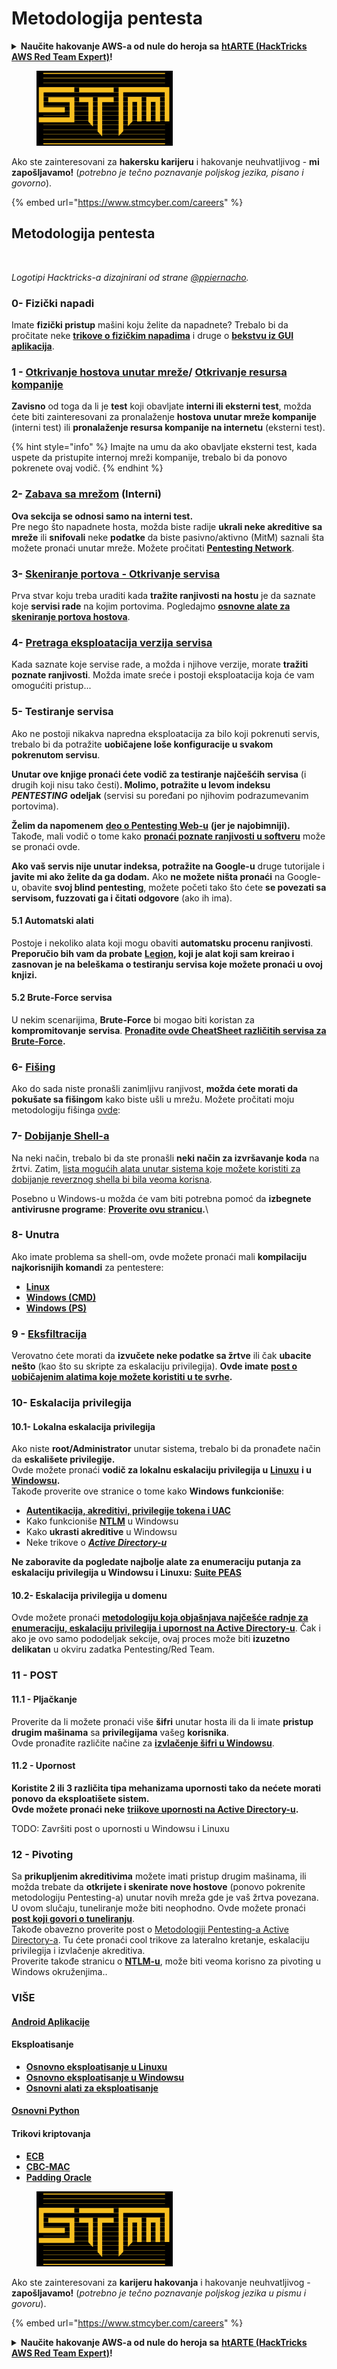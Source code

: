 # Metodologija pentesta

<details>

<summary><strong>Naučite hakovanje AWS-a od nule do heroja sa</strong> <a href="https://training.hacktricks.xyz/courses/arte"><strong>htARTE (HackTricks AWS Red Team Expert)</strong></a><strong>!</strong></summary>

Drugi načini podrške HackTricks-u:

* Ako želite da vidite svoju **kompaniju reklamiranu na HackTricks-u** ili da **preuzmete HackTricks u PDF formatu** proverite [**PLANOVE ZA PRIJEM**](https://github.com/sponsors/carlospolop)!
* Nabavite [**zvanični PEASS & HackTricks swag**](https://peass.creator-spring.com)
* Otkrijte [**Porodicu PEASS**](https://opensea.io/collection/the-peass-family), našu kolekciju ekskluzivnih [**NFT-ova**](https://opensea.io/collection/the-peass-family)
* **Pridružite se** 💬 [**Discord grupi**](https://discord.gg/hRep4RUj7f) ili [**telegram grupi**](https://t.me/peass) ili nas **pratite** na **Twitteru** 🐦 [**@hacktricks\_live**](https://twitter.com/hacktricks\_live)**.**
* **Podelite svoje hakovanje trikove slanjem PR-ova na** [**HackTricks**](https://github.com/carlospolop/hacktricks) i [**HackTricks Cloud**](https://github.com/carlospolop/hacktricks-cloud) github repozitorijume.

</details>

<figure><img src="../.gitbook/assets/image (1) (1) (1).png" alt=""><figcaption></figcaption></figure>

Ako ste zainteresovani za **hakersku karijeru** i hakovanje neuhvatljivog - **mi zapošljavamo!** (_potrebno je tečno poznavanje poljskog jezika, pisano i govorno_).

{% embed url="https://www.stmcyber.com/careers" %}

## Metodologija pentesta

<figure><img src="../.gitbook/assets/HACKTRICKS-logo.svg" alt=""><figcaption></figcaption></figure>

_Logotipi Hacktricks-a dizajnirani od strane_ [_@ppiernacho_](https://www.instagram.com/ppieranacho/)_._

### 0- Fizički napadi

Imate **fizički pristup** mašini koju želite da napadnete? Trebalo bi da pročitate neke [**trikove o fizičkim napadima**](../hardware-physical-access/physical-attacks.md) i druge o [**bekstvu iz GUI aplikacija**](../hardware-physical-access/escaping-from-gui-applications.md).

### 1 - [Otkrivanje hostova unutar mreže](pentesting-network/#discovering-hosts)/ [Otkrivanje resursa kompanije](external-recon-methodology/)

**Zavisno** od toga da li je **test** koji obavljate **interni ili eksterni test**, možda ćete biti zainteresovani za pronalaženje **hostova unutar mreže kompanije** (interni test) ili **pronalaženje resursa kompanije na internetu** (eksterni test).

{% hint style="info" %}
Imajte na umu da ako obavljate eksterni test, kada uspete da pristupite internoj mreži kompanije, trebalo bi da ponovo pokrenete ovaj vodič.
{% endhint %}

### **2-** [**Zabava sa mrežom**](pentesting-network/) **(Interni)**

**Ova sekcija se odnosi samo na interni test.**\
Pre nego što napadnete hosta, možda biste radije **ukrali neke akreditive** **sa mreže** ili **snifovali** neke **podatke** da biste pasivno/aktivno (MitM) saznali šta možete pronaći unutar mreže. Možete pročitati [**Pentesting Network**](pentesting-network/#sniffing).

### 3- [Skeniranje portova - Otkrivanje servisa](pentesting-network/#scanning-hosts)

Prva stvar koju treba uraditi kada **tražite ranjivosti na hostu** je da saznate koje **servisi rade** na kojim portovima. Pogledajmo [**osnovne alate za skeniranje portova hostova**](pentesting-network/#scanning-hosts).

### **4-** [Pretraga eksploatacija verzija servisa](search-exploits.md)

Kada saznate koje servise rade, a možda i njihove verzije, morate **tražiti poznate ranjivosti**. Možda imate sreće i postoji eksploatacija koja će vam omogućiti pristup...

### **5-** Testiranje servisa

Ako ne postoji nikakva napredna eksploatacija za bilo koji pokrenuti servis, trebalo bi da potražite **uobičajene loše konfiguracije u svakom pokrenutom servisu**.

**Unutar ove knjige pronaći ćete vodič za testiranje najčešćih servisa** (i drugih koji nisu tako česti)**. Molimo, potražite u levom indeksu** _**PENTESTING**_ **odeljak** (servisi su poređani po njihovim podrazumevanim portovima).

**Želim da napomenem** [**deo o Pentesting Web-u**](../network-services-pentesting/pentesting-web/) **(jer je najobimniji).**\
Takođe, mali vodič o tome kako [**pronaći poznate ranjivosti u softveru**](search-exploits.md) može se pronaći ovde.

**Ako vaš servis nije unutar indeksa, potražite na Google-u** druge tutorijale i **javite mi ako želite da ga dodam.** Ako **ne možete ništa pronaći** na Google-u, obavite **svoj blind pentesting**, možete početi tako što ćete **se povezati sa servisom, fuzzovati ga i čitati odgovore** (ako ih ima).

#### 5.1 Automatski alati

Postoje i nekoliko alata koji mogu obaviti **automatsku procenu ranjivosti**. **Preporučio bih vam da probate** [**Legion**](https://github.com/carlospolop/legion)**, koji je alat koji sam kreirao i zasnovan je na beleškama o testiranju servisa koje možete pronaći u ovoj knjizi.**

#### **5.2 Brute-Force servisa**

U nekim scenarijima, **Brute-Force** bi mogao biti koristan za **kompromitovanje** **servisa**. [**Pronađite ovde CheatSheet različitih servisa za Brute-Force**](brute-force.md)**.**

### 6- [Fišing](phishing-methodology/)

Ako do sada niste pronašli zanimljivu ranjivost, **možda ćete morati da pokušate sa fišingom** kako biste ušli u mrežu. Možete pročitati moju metodologiju fišinga [ovde](phishing-methodology/):

### **7-** [**Dobijanje Shell-a**](shells/)

Na neki način, trebalo bi da ste pronašli **neki način za izvršavanje koda** na žrtvi. Zatim, [lista mogućih alata unutar sistema koje možete koristiti za dobijanje reverznog shella bi bila veoma korisna](shells/).

Posebno u Windows-u možda će vam biti potrebna pomoć da **izbegnete antivirusne programe**: [**Proverite ovu stranicu**](../windows-hardening/av-bypass.md)**.**\\

### 8- Unutra

Ako imate problema sa shell-om, ovde možete pronaći mali **kompilaciju najkorisnijih komandi** za pentestere:

* [**Linux**](../linux-hardening/useful-linux-commands.md)
* [**Windows (CMD)**](../windows-hardening/basic-cmd-for-pentesters.md)
* [**Windows (PS)**](../windows-hardening/basic-powershell-for-pentesters/)

### **9 -** [**Eksfiltracija**](exfiltration.md)

Verovatno ćete morati da **izvučete neke podatke sa žrtve** ili čak **ubacite nešto** (kao što su skripte za eskalaciju privilegija). **Ovde imate** [**post o uobičajenim alatima koje možete koristiti u te svrhe**](exfiltration.md)**.**
### **10- Eskalacija privilegija**

#### **10.1- Lokalna eskalacija privilegija**

Ako niste **root/Administrator** unutar sistema, trebalo bi da pronađete način da **eskališete privilegije.**\
Ovde možete pronaći **vodič za lokalnu eskalaciju privilegija u** [**Linuxu**](../linux-hardening/privilege-escalation/) **i u** [**Windowsu**](../windows-hardening/windows-local-privilege-escalation/)**.**\
Takođe proverite ove stranice o tome kako **Windows funkcioniše**:

* [**Autentikacija, akreditivi, privilegije tokena i UAC**](../windows-hardening/authentication-credentials-uac-and-efs/)
* Kako funkcioniše [**NTLM**](../windows-hardening/ntlm/) u Windowsu
* Kako **ukrasti akreditive** u Windowsu
* Neke trikove o [_**Active Directory-u**_](../windows-hardening/active-directory-methodology/)

**Ne zaboravite da pogledate najbolje alate za enumeraciju putanja za eskalaciju privilegija u Windowsu i Linuxu:** [**Suite PEAS**](https://github.com/carlospolop/privilege-escalation-awesome-scripts-suite)

#### **10.2- Eskalacija privilegija u domenu**

Ovde možete pronaći [**metodologiju koja objašnjava najčešće radnje za enumeraciju, eskalaciju privilegija i upornost na Active Directory-u**](../windows-hardening/active-directory-methodology/). Čak i ako je ovo samo pododeljak sekcije, ovaj proces može biti **izuzetno delikatan** u okviru zadatka Pentesting/Red Team.

### 11 - POST

#### **11.1 - Pljačkanje**

Proverite da li možete pronaći više **šifri** unutar hosta ili da li imate **pristup drugim mašinama** sa **privilegijama** vašeg **korisnika**.\
Ovde pronađite različite načine za [**izvlačenje šifri u Windowsu**](https://github.com/carlospolop/hacktricks/blob/master/generic-methodologies-and-resources/broken-reference/README.md).

#### 11.2 - Upornost

**Koristite 2 ili 3 različita tipa mehanizama upornosti tako da nećete morati ponovo da eksploatišete sistem.**\
**Ovde možete pronaći neke** [**triikove upornosti na Active Directory-u**](../windows-hardening/active-directory-methodology/#persistence)**.**

TODO: Završiti post o upornosti u Windowsu i Linuxu

### 12 - Pivoting

Sa **prikupljenim akreditivima** možete imati pristup drugim mašinama, ili možda trebate da **otkrijete i skenirate nove hostove** (ponovo pokrenite metodologiju Pentesting-a) unutar novih mreža gde je vaš žrtva povezana.\
U ovom slučaju, tuneliranje može biti neophodno. Ovde možete pronaći [**post koji govori o tuneliranju**](tunneling-and-port-forwarding.md).\
Takođe obavezno proverite post o [Metodologiji Pentesting-a Active Directory-a](../windows-hardening/active-directory-methodology/). Tu ćete pronaći cool trikove za lateralno kretanje, eskalaciju privilegija i izvlačenje akreditiva.\
Proverite takođe stranicu o [**NTLM-u**](../windows-hardening/ntlm/), može biti veoma korisno za pivoting u Windows okruženjima..

### VIŠE

#### [Android Aplikacije](../mobile-pentesting/android-app-pentesting/)

#### **Eksploatisanje**

* [**Osnovno eksploatisanje u Linuxu**](../binary-exploitation/linux-exploiting-basic-esp.md)
* [**Osnovno eksploatisanje u Windowsu**](../binary-exploitation/windows-exploiting-basic-guide-oscp-lvl.md)
* [**Osnovni alati za eksploatisanje**](../binary-exploitation/basic-binary-exploitation-methodology/tools/)

#### [**Osnovni Python**](python/)

#### **Trikovi kriptovanja**

* [**ECB**](../crypto-and-stego/electronic-code-book-ecb.md)
* [**CBC-MAC**](../crypto-and-stego/cipher-block-chaining-cbc-mac-priv.md)
* [**Padding Oracle**](../crypto-and-stego/padding-oracle-priv.md)

<figure><img src="../.gitbook/assets/image (1) (1) (1).png" alt=""><figcaption></figcaption></figure>

Ako ste zainteresovani za **karijeru hakovanja** i hakovanje neuhvatljivog - **zapošljavamo!** (_potrebno je tečno poznavanje poljskog jezika u pismu i govoru_).

{% embed url="https://www.stmcyber.com/careers" %}

<details>

<summary><strong>Naučite hakovanje AWS-a od nule do heroja sa</strong> <a href="https://training.hacktricks.xyz/courses/arte"><strong>htARTE (HackTricks AWS Red Team Expert)</strong></a><strong>!</strong></summary>

Drugi načini podrške HackTricks-u:

* Ako želite da vidite svoju **kompaniju reklamiranu na HackTricks-u** ili da **preuzmete HackTricks u PDF formatu** Proverite [**PLANOVE ZA PRIJAVU**](https://github.com/sponsors/carlospolop)!
* Nabavite [**zvanični PEASS & HackTricks swag**](https://peass.creator-spring.com)
* Otkrijte [**Porodicu PEASS**](https://opensea.io/collection/the-peass-family), našu kolekciju ekskluzivnih [**NFT-ova**](https://opensea.io/collection/the-peass-family)
* **Pridružite se** 💬 [**Discord grupi**](https://discord.gg/hRep4RUj7f) ili [**telegram grupi**](https://t.me/peass) ili nas **pratite** na **Twitteru** 🐦 [**@hacktricks\_live**](https://twitter.com/hacktricks\_live)**.**
* **Podelite svoje hakovanje trikove slanjem PR-ova na** [**HackTricks**](https://github.com/carlospolop/hacktricks) i [**HackTricks Cloud**](https://github.com/carlospolop/hacktricks-cloud) github repozitorijume.

</details>
